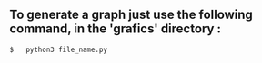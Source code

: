 ## To generate a graph just use the following command, in the 'grafics' directory :

```sh   
$   python3 file_name.py
```
